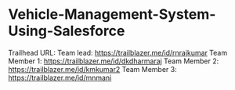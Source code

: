 # Vehicle-Management-System-Using-Salesforce
Trailhead URL:
Team lead: https://trailblazer.me/id/rnrajkumar
Team Member 1: https://trailblazer.me/id/dkdharmaraj
Team Member 2: https://trailblazer.me/id/kmkumar2
Team Member 3: https://trailblazer.me/id/mnmani
